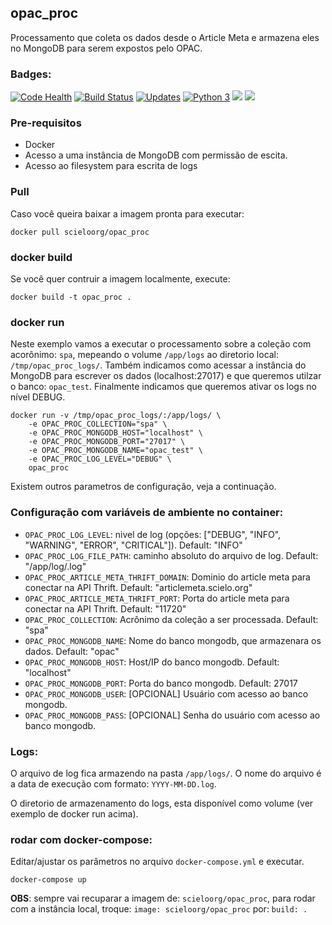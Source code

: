 ## opac_proc

Processamento que coleta os dados desde o Article Meta e armazena eles no MongoDB para serem expostos pelo OPAC.

### Badges:

[![Code Health](https://landscape.io/github/scieloorg/opac_proc/master/landscape.svg?style=flat)](https://landscape.io/github/scieloorg/opac_proc/master)
[![Build Status](https://travis-ci.org/scieloorg/opac_proc.svg?branch=master)](https://travis-ci.org/scieloorg/opac_proc)
[![Updates](https://pyup.io/repos/github/scieloorg/opac_proc/shield.svg)](https://pyup.io/repos/github/scieloorg/opac_proc/)
[![Python 3](https://pyup.io/repos/github/scieloorg/opac_proc/python-3-shield.svg)](https://pyup.io/repos/github/scieloorg/opac_proc/)
[![](https://images.microbadger.com/badges/image/scieloorg/opac_proc.svg)](https://microbadger.com/images/scieloorg/opac_proc "Get your own image badge on microbadger.com")
[![](https://images.microbadger.com/badges/version/scieloorg/opac_proc.svg)](https://microbadger.com/images/scieloorg/opac_proc "Get your own version badge on microbadger.com")

### Pre-requisitos

- Docker
- Acesso a uma instância de MongoDB com permissão de escita.
- Acesso ao filesystem para escrita de logs

### Pull

Caso você queira baixar a imagem pronta para executar:

```
docker pull scieloorg/opac_proc
```


### docker build

Se você quer contruir a imagem localmente, execute:

```
docker build -t opac_proc .
```


### docker run

Neste exemplo vamos a executar o processamento sobre a coleção com acorônimo: ``spa``, mepeando o volume ``/app/logs`` ao diretorio local: ``/tmp/opac_proc_logs/``.
Também indicamos como acessar a instância do MongoDB para escrever os dados (localhost:27017) e que queremos utilzar o banco: ``opac_test``.
Finalmente indicamos que queremos ativar os logs no nível DEBUG.

```
docker run -v /tmp/opac_proc_logs/:/app/logs/ \
    -e OPAC_PROC_COLLECTION="spa" \
    -e OPAC_PROC_MONGODB_HOST="localhost" \
    -e OPAC_PROC_MONGODB_PORT="27017" \
    -e OPAC_PROC_MONGODB_NAME="opac_test" \
    -e OPAC_PROC_LOG_LEVEL="DEBUG" \
    opac_proc
```

Existem outros parametros de configuração, veja a continuação.


### Configuração com variáveis de ambiente no container:

- ``OPAC_PROC_LOG_LEVEL``: nivel de log (opções: ["DEBUG", "INFO", "WARNING", "ERROR", "CRITICAL"]). Default: "INFO"
- ``OPAC_PROC_LOG_FILE_PATH``: caminho absoluto do arquivo de log. Default: "<volume-do-container>/app/log/<data-de-hoje>.log"
- ``OPAC_PROC_ARTICLE_META_THRIFT_DOMAIN``: Dominio do article meta para conectar na API Thrift. Default: "articlemeta.scielo.org"
- ``OPAC_PROC_ARTICLE_META_THRIFT_PORT``: Porta do article meta para conectar na API Thrift. Default: "11720"
- ``OPAC_PROC_COLLECTION``: Acrônimo da coleção a ser processada. Default: "spa"
- ``OPAC_PROC_MONGODB_NAME``: Nome do banco mongodb, que armazenara os dados. Default: "opac"
- ``OPAC_PROC_MONGODB_HOST``: Host/IP do banco mongodb. Default: "localhost"
- ``OPAC_PROC_MONGODB_PORT``: Porta do banco mongodb. Default: 27017
- ``OPAC_PROC_MONGODB_USER``: [OPCIONAL] Usuário com acesso ao banco mongodb.
- ``OPAC_PROC_MONGODB_PASS``: [OPCIONAL] Senha do usuário com acesso ao banco mongodb.


### Logs:

O arquivo de log fica armazendo na pasta ``/app/logs/``. O nome do arquivo é a data de execução com formato: ``YYYY-MM-DD.log``.

O diretorio de armazenamento do logs, esta disponível como volume (ver exemplo de docker run acima).


### rodar com docker-compose:

Editar/ajustar os parâmetros no arquivo ``docker-compose.yml`` e executar.

```
docker-compose up
```

**OBS**: sempre vai recuparar a imagem de: ``scieloorg/opac_proc``, para rodar com a instância local, troque: ``image: scieloorg/opac_proc`` por: ``build: .``
